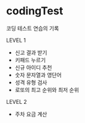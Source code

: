 # codingTest
코딩 테스트 연습의 기록

LEVEL 1
- 신고 결과 받기
- 키패드 누르기
- 신규 아이디 추천
- 숫자 문자열과 영단어
- 성격 유형 검사
- 로또의 최고 순위와 최저 순위

LEVEL 2
- 주차 요금 계산
